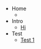 <!-- docs/_sidebar.md -->

- Home
  - [](/)
- Intro
  - [Hi](intro.md)
- Test
  - [Test 1](test1.md)
